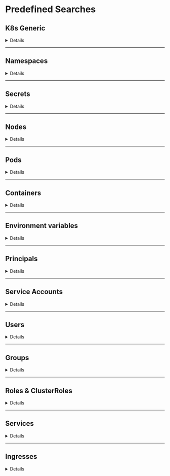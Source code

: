 # Predefined Searches

## K8s Generic

<details>
<summary>Details</summary>

### K8s - k8s filtered by $filter
`Show all the K8s objects filtered by $filter (case insensitive search)`
  <details>
  <summary>e.g.: <i>K8s - k8s filtered by something</i></summary>
    <pre>
    MATCH(n:K8s)
    WHERE toLower(n.name) CONTAINS toLower($filter) 
    RETURN n</pre>
  </details>

### K8s - k8s tiller
`Show all the K8s objects related to tiller`
  <details>
  <summary>e.g.: <i>K8s - k8s tiller</i></summary>
    <pre>
    MATCH(k:K8s)
    WHERE toLower(k.name) CONTAINS toLower("tiller") 
    RETURN k</pre>
  </details>
</details>

---

## Namespaces

<details>
<summary>Details</summary>

### K8s - namespaces
`Show all the namespaces`
  <details>
  <summary>e.g.: <i>K8s - namespaces</i></summary>
    <pre>
    MATCH(n:K8sNamespace) RETURN n</pre>
  </details>

### K8s - namespaces filtered by $filter
`Show all the namespaces filtered by $filter (case insensitive search)`
  <details>
  <summary>e.g.: <i>K8s - namespaces filtered by default</i></summary>
    <pre>
    MATCH(n:K8sNamespace)
    WHERE toLower(n.name) CONTAINS toLower($filter) 
    RETURN n</pre>
  </details>

### K8s - namespaces with iam roles
`Show all the namespaces with permitted AWS IAM roles`
  <details>
  <summary>e.g.: <i>K8s - namespaces with iam roles</i></summary>
    <pre>
    MATCH(n:K8sNamespace)
    WHERE n.iam_amazonaws_com_permitted <> ""
    RETURN n</pre>
  </details>
</details>

---

## Secrets

<details>
<summary>Details</summary>

### K8s - secrets
`Show all the secrets`
  <details>
  <summary>e.g.: <i>K8s - secrets</i></summary>
    <pre>
    MATCH(s:K8sSecret) RETURN s</pre>
  </details>

### K8s - secrets with name filtered by $filter
`Show all the secrets whose name contains $filter (case insensitive search)`
  <details>
  <summary>e.g.: <i>K8s - secrets filtered by token</i></summary>
    <pre>
    MATCH(s:K8sSecret)
    WHERE toLower(s.name) CONTAINS toLower($filter) 
    RETURN s</pre>
  </details>

### K8s - secrets with value filtered by $filter
`Show all the secrets whose name contains $filter (case insensitive search)`
  <details>
  <summary>e.g.: <i>K8s - secrets with value filtered by AI</i></summary>
    <pre>
    MATCH(s:K8sSecret)
    WHERE any(text in s.values_cleartext WHERE text CONTAINS $filter) 
    RETURN s</pre>
  </details>

### K8s - secrets in $name
`Show all the secrets related to a name (it can be a namespace, pod...)`
  <details>
  <summary>e.g.: <i>K8s - secrets in kube-system</i></summary>
    <pre>
    MATCH(s:K8sSecret)-[r]-(k:K8s{name:$name})
    RETURN s,r,k</pre>
  </details>

### K8s - secrets with values
`Show all the secrets with values discovered`
  <details>
  <summary>e.g.: <i>K8s - secrets with values</i></summary>
    <pre>
    MATCH(s:K8sSecret)
    WHERE s.values <> []
    RETURN s</pre>
  </details>
</details>

---

## Nodes

<details>
<summary>Details</summary>

### K8s - nodes
`Show all the nodes`
  <details>
  <summary>e.g.: <i>K8s - nodes</i></summary>
    <pre>
    MATCH(n:K8sNode) RETURN n</pre>
  </details>

### K8s - nodes filtered by $filter
`Show all the nodes filtered by $filter (case insensitive search)`
  <details>
  <summary>e.g.: <i>K8s - nodes filtered by node_name</i></summary>
    <pre>
    MATCH(n:K8sNode)
    WHERE toLower(n.name) CONTAINS toLower($filter) 
    RETURN n</pre>
  </details>

### K8s - master nodes
`Show all the nodes with role master`
  <details>
  <summary>e.g.: <i>K8s - master nodes</i></summary>
    <pre>
    MATCH(n:K8sNode)
    WHERE n.role == "master"
    RETURN n</pre>
  </details>
</details>

---

## Pods

<details>
<summary>Details</summary>

### K8s - pods
`Show all the pods`
  <details>
  <summary>e.g.: <i>K8s - pods</i></summary>
    <pre>
    MATCH(p:K8sPod) RETURN p</pre>
  </details>

### K8s - pods filtered by $filter
`Show all the pods filtered by $filter (case insensitive search)`
  <details>
  <summary>e.g.: <i>K8s - pods filtered by super_pod</i></summary>
    <pre>
    MATCH(p:K8sPod)
    WHERE toLower(p.name) CONTAINS toLower($filter) 
    RETURN p</pre>
  </details>

### K8s - pods with iam role
`Show all the pods with iam role`
  <details>
  <summary>e.g.: <i>K8s - pods with iam role</i></summary>
    <pre>
    MATCH(p:K8sPod)
    WHERE p.iam_amazonaws_com_role <> ""
    RETURN p</pre>
  </details>

### K8s - priv pods
```
Show all the potential privileged pods:
- runAsUser == 0
- runAsNonRoot != True and runAsUser == ""
- runAsGroup < 50
- any group in supplementaryGroups < 50
- host_network == True
- host_pid == True
- host_ipc == True
- host_path == True and any of ['/', '/proc', '/sys', '/dev', '/var/run', 'docker.sock', 'crio.sock', '/kubelet', '/pki', '/home/admin', '/etc', '/kubernetes', '/manifests', '/root']
```
  <details>
  <summary>e.g.: <i>K8s - root pods</i></summary>
    <pre>
    MATCH(p:K8sPod)
    WHERE p.sc_runAsUser = 0 OR 
    p.sc_runAsNonRoot <> True AND p.sc_runAsUser = "" OR
    p.sc_runAsGroup < 50 OR
    any(grp in p.sc_supplemental_groups WHERE grp < 50) OR
    p.host_network OR
    p.host_pid OR
    p.host_ipc OR
    any(path IN p.host_path WHERE any( regex IN ["/", "/proc.*", "/sys.*", "/dev.*", "/var/run.*", ".*docker.sock", ".*crio.sock", ".*/kubelet.*", ".*/pki.*", "/home/admin.*", "/etc.*", ".*/kubernetes.*", ".*/manifests.*", "/root.*"] WHERE regex =~ path ))
    RETURN p</pre>
  </details>

### K8s - pods using secret $filter
`Show all the pods using a secret containing in its name $filter (no case sensitive)`
  <details>
  <summary>e.g.: <i>K8s - pods using secret token</i></summary>
    <pre>
    MATCH(s:K8sSecret) WHERE toLower(s.name) CONTAINS toLower($filter)
    MATCH(s)-[r:USE_SECRET]-(p:K8sPod)
    RETURN s,r,p</pre>
  </details>
</details>

---

## Containers

<details>
<summary>Details</summary>

### K8s - containers
`Show all the containers`
  <details>
  <summary>e.g.: <i>K8s - containers</i></summary>
    <pre>
    MATCH(c:K8sContainer) RETURN c</pre>
  </details>

### K8s - containers filtered by $filter
`Show all the containers filtered by $filter (case insensitive search)`
  <details>
  <summary>e.g.: <i>K8s - containers filtered by $filter</i></summary>
    <pre>
    MATCH(c:K8sContainer)
    WHERE toLower(c.name) CONTAINS toLower($filter) 
    RETURN c</pre>
  </details>

### K8s - priv containers
```
Show all the potential privileged pods:
- runAsUser == 0
- runAsNonRoot != True and (runAsUser == "" or runAsUser == 0)
- runAsGroup < 50
- allowPrivilegeEscalation is True
- privileged is True
- some capability is added
```
  <details>
  <summary>e.g.: <i>K8s - privileged containers</i></summary>
    <pre>
    MATCH(p:K8sContainer)
    WHERE p.sc_privileged = True OR
    size(p.sc_capabilities_add) > 0 OR
    .sc_runAsUser = 0 OR 
    p.sc_runAsNonRoot <> True AND (p.sc_runAsUser = "" OR p.sc_runAsUser = 0) OR
    p.sc_runAsGroup < 50 OR
    p.sc_allowPrivilegeEscalation = True
    RETURN p</pre>
  </details>
</details>

---

## Environment variables

<details>
<summary>Details</summary>

### K8s - envars
`Show all the environment variables`
  <details>
  <summary>e.g.: <i>K8s - envars</i></summary>
    <pre>
    MATCH(e:K8sEnvVar) RETURN e</pre>
  </details>

#### K8s - envars with value
`Show all the environment variables with a value not being a secret`
  <details>
  <summary>e.g.: <i>K8s - envars with value</i></summary>
    <pre>
    MATCH(e:K8sEnvVar)-[r:USE_ENV_VAR]-(c:K8sContainer)
    WHERE not r.value =~ '^secret:'
    RETURN e,r,c</pre>
  </details>

#### K8s - with name filtered by $filter
`Show all the envars filtered by $filter`
  <details>
  <summary>e.g.: <i>K8s - with name filtered by aws</i></summary>
    <pre>
    MATCH(e:K8sEnvVar)
    WHERE toLower(e.name) CONTAINS toLower($filter) 
    RETURN e</pre>
  </details>
</details>

---

## Principals

<details>
<summary>Details</summary>

*Principals group is the are the service accounts, users and groups together*

### K8s - ppals
`Show all the principals`
  <details>
  <summary>e.g.: <i>K8s - ppals</i></summary>
    <pre>
    MATCH(p:K8sPrincipal) RETURN p</pre>
  </details>

### K8s - ppals filtered by $filter
`Show all the principals filtered by $filter (case insensitive search)`
  <details>
  <summary>e.g.: <i>K8s - ppals filtered by carlospolop</i></summary>
    <pre>
    MATCH(p:K8sPrincipal)
    WHERE toLower(p.name) CONTAINS toLower($filter) 
    RETURN p</pre>
  </details>

### K8s - ppals that can escape
`Show all the principals that can potentially escape to the Node`
  <details>
  <summary>e.g.: <i>ppals that can escape</i></summary>
    <pre>
    MATCH(p:K8sPrincipal{potential_escape_to_node:True})
    RETURN p</pre>
  </details>

### K8s - paths to escape from $ppal with depth $depth
`Show the path to escape to a Node from the principal $ppal`
  <details>
  <summary>e.g.: <i>K8s - paths to escape from carlospolop with depth 1</i></summary>
    <pre>
    MATCH r = (p:K8sPrincipal{name:$ppal})-[:PRIVESC*..$depth]->(k:K8sPrincipal{potential_escape_to_node: True})
    WITH *, relationships(r) as privescs
    RETURN p,privescs,k</pre>
  </details>

### K8s - paths from $ppal1 to $ppal2 with depth $depth
`Show the path from the principal $ppal1 to the principal $ppal2`
  <details>
  <summary>e.g.: <i>K8s - paths from carlospolop to manolito with depth 2</i></summary>
    <pre>
    MATCH r = (p1:K8sPrincipal{name:$ppal1})-[:PRIVESC*..$depth]-(p2:K8sPrincipal{name:$ppal2})
    WITH *, relationships(r) as privescs
    RETURN p1,privescs,p2</pre>
  </details>

### K8s - $ppal privesc with depth $depth
`Show the privilege escalation path of the indicated ppal`
  <details>
  <summary>e.g.: <i>K8s - carlospolop privesc with depth 3</i></summary>
    <pre>
    MATCH r = (ppal:K8sPrincipal{name:$ppal})-[:PRIVESC*..]->(b)
    WITH *, relationships(r) as privescs
    RETURN ppal,privescs,b</pre>
  </details>

### K8s - $ppal iam privesc with depth $depth
`Show the privilege escalation path of the indicated ppal to a Pod with AWS IAM role`
  <details>
  <summary>e.g.: <i>K8s - carlospolop iam privesc with depth 2</i></summary>
    <pre>
    MATCH r = (ppal:K8sPrincipal{name:$ppal})-[:PRIVESC*..$depth]->(p:K8sPod) WHERE p.iam_amazonaws_com_role <> ""
    WITH *, relationships(r) as privescs
    RETURN ppal,privescs,p</pre>
  </details>

### K8s - $ppal gcp privesc with depth $depth
`Show the privilege escalation path of the indicated ppal`
  <details>
  <summary>e.g.: <i>K8s - carlospolop privesc with depth 2</i></summary>
    <pre>
    MATCH r = (ppal:K8sPrincipal{name:$ppal})-[:PRIVESC*..$depth]->(ppal2:K8sPrincipal)-[:HAS_CLOUD_PERMS]-(gcp_sa:GcpServiceAccount)
    WITH *, relationships(r) as privescs
    RETURN ppal,privescs,ppal2,gcp_sa</pre>
  </details>
</details>

---

## Service Accounts

<details>
<summary>Details</summary>

### K8s - sas
`Show all the service accounts`
  <details>
  <summary>e.g.: <i>K8s - sas</i></summary>
    <pre>
    MATCH(sa:K8sServiceAccount) RETURN sa</pre>
  </details>

### K8s - sas filtered by $filter
`Show all the service accounts filtered by $filter (case insensitive search)`
  <details>
  <summary>e.g.: <i>K8s - sas filtered by $filter</i></summary>
    <pre>
    MATCH(sa:K8sServiceAccount)
    WHERE toLower(sa.name) CONTAINS toLower($filter) 
    RETURN sa</pre>
  </details>

### K8s - sas inside $ns
`Show all the service accounts inside the namespace $ns`
  <details>
  <summary>e.g.: <i>K8s - sas inside $ns</i></summary>
    <pre>
    MATCH (ns:K8sNamespace{name:$ns})-[r:PART_OF]-(sa:K8sServiceAccount)
    RETURN ns,r,sa</pre>
  </details>
</details>

---

## Users

<details>
<summary>Details</summary>

### K8s - users
`Show all the users`
  <details>
  <summary>e.g.: <i>K8s - users</i></summary>
    <pre>
    MATCH(u:K8sUser) RETURN u</pre>
  </details>

### K8s - users filtered by $filter
`Show all the users filtered by $filter (case insensitive search)`
  <details>
  <summary>e.g.: <i>K8s - users filtered by carlospolop</i></summary>
    <pre>
    MATCH(u:K8sUser)
    WHERE toLower(u.name) CONTAINS toLower($filter) 
    RETURN u</pre>
  </details>
</details>

---

## Groups

<details>
<summary>Details</summary>

### K8s - groups
`Show all the groups`
  <details>
  <summary>e.g.: <i>K8s - groups</i></summary>
    <pre>
    MATCH(g:K8sGroup) RETURN g</pre>
  </details>

### K8s - groups filtered by $filter
`Show all the groups filtered by $filter (case insensitive search)`
  <details>
  <summary>e.g.: <i>K8s - groups filtered by admin</i></summary>
    <pre>
    MATCH(g:K8sGroup)
    WHERE toLower(g.name) CONTAINS toLower($filter) 
    RETURN g</pre>
  </details>

### K8s - unauthenticated users access
`Show the unauthenticated group access (system:unauthenticated)`
  <details>
  <summary>e.g.: <i>K8s - unauthenticated users access</i></summary>
    <pre>
    MATCH (g:K8sGroup)-[r:HAS_PERMS]->(b) WHERE WHERE g.name = "system:unauthenticated" or g.name = "system:anonymous"
    RETURN g,r,b</pre>
  </details>
</details>

---

## Roles & ClusterRoles

<details>
<summary>Details</summary>

### K8s - roles
`Show all the roles`
  <details>
  <summary>e.g.: <i>K8s - roles</i></summary>
    <pre>
    MATCH(r:K8sRole) RETURN r</pre>
  </details>

### K8s - clusterroles
`Show all the ClusterRoles`
  <details>
  <summary>e.g.: <i>K8s - clusterroles</i></summary>
    <pre>
    MATCH(cr:K8sClusterRole) RETURN cr</pre>
  </details>

### K8s - roles filtered by $filter
`Show all the Roles and ClusterRoles filtered by $filter (case insensitive search)`
  <details>
  <summary>e.g.: <i>K8s - roles filtered by $filter</i></summary>
    <pre>
    OPTIONAL MATCH(r:K8sRole)
    WHERE toLower(r.name) CONTAINS toLower($filter) 
    WITH r
    OPTIONAL MATCH(cr:K8sClusterRole)
    WHERE toLower(cr.name) CONTAINS toLower($filter) 
    RETURN r,cr</pre>
  </details>
</details>

---

## Services

<details>
<summary>Details</summary>

### K8s - svcs
`Show all the services`
  <details>
  <summary>e.g.: <i>K8s - svcs</i></summary>
    <pre>
    MATCH(svc:K8sService) RETURN svc</pre>
  </details>

### K8s - svcs filtered by $filter
`Show all the services filtered by $filter (case insensitive search)`
  <details>
  <summary>e.g.: <i>K8s - svcs filtered by $filter</i></summary>
    <pre>
    MATCH(svc:K8sService)
    WHERE toLower(svc.name) CONTAINS toLower($filter) 
    RETURN svc</pre>
  </details>

### K8s - exposed svcs
`Show all the services with a external IP or domain`
  <details>
  <summary>e.g.: <i>K8s - exposed svcs</i></summary>
    <pre>
    OPTIONAL MATCH(svc1:K8sService)-[r1:HAS_IP]-(ip:PublicIP)
    OPTIONAL MATCH(svc2:K8sService)-[r2:HAS_DOMAIN]-(dom:PublicDomain) WHERE dom.is_external = True
    RETURN svc1,r1,ip,svc2,r2,dom</pre>
  </details>

### K8s - unused svcs
`Show all the services that aren't related to any Pod`
  <details>
  <summary>e.g.: <i>K8s - unused svcs</i></summary>
    <pre>
    OPTIONAL MATCH (svc:K8sService)
    WHERE NOT EXISTS((svc)-[:HAS_SERVICE]-(:K8sPod))
    RETURN svc</pre>
  </details>
</details>

---

## Ingresses

<details>
<summary>Details</summary>

### K8s - ingresses
`Show all the ingresses`
  <details>
  <summary>e.g.: <i>K8s - ingresses</i></summary>
    <pre>
    MATCH(i:K8sIngress) RETURN i</pre>
  </details>

### K8s - ingresses filtered by $filter
`Show all the ingresses filtered by $filter (case insensitive search)`
  <details>
  <summary>e.g.: <i>K8s - ingresses filtered by $filter</i></summary>
    <pre>
    MATCH(i:K8sIngress)
    WHERE toLower(i.name) CONTAINS toLower($filter) 
    RETURN i</pre>
  </details>

### K8s - exposed svcs and ingresses
`Show all the services with an external IP or domain and all the ingresses`
  <details>
  <summary>e.g.: <i>K8s - exposed svcs and ingresses</i></summary>
    <pre>
    OPTIONAL MATCH(svc1:K8sService)-[r1:HAS_IP]-(ip:PublicIP)
    OPTIONAL MATCH(svc2:K8sService)-[r2:HAS_DOMAIN]-(dom:PublicDomain) WHERE dom.is_external = True
    OPTIONAL MATCH(i:K8sIngress)-[r3:TO_SERVICE]-(svc3:K8sService)
    RETURN svc1,r1,ip,svc2,r2,dom,i,r3,svc3</pre>
  </details>

### K8s - pods exposed via svcs and ingresses
`Show all the services with an external IP or domain and all the ingresses`
  <details>
  <summary>e.g.: <i>K8s - pods exposed via svcs and ingresses</i></summary>
    <pre>
    OPTIONAL MATCH(svc1:K8sService)-[r1:HAS_IP]-(ip:PublicIP)
    OPTIONAL MATCH(svc2:K8sService)-[r2:HAS_DOMAIN]-(dom:PublicDomain) WHERE dom.is_external = True
    OPTIONAL MATCH(i:K8sIngress)-[r3:TO_SERVICE]-(svc3:K8sService)
    WITH *,collect(svc1)+collect(svc2)+collect(svc3) as svcs
    UNWIND svcs as svc
    MATCH(p:K8sPod)-[r4:HAS_SERVICE]->(svc:K8sService)
    RETURN i,svc,p,r1,r2,r3,r4,ip,dom</pre>
  </details>

### K8s - privileged exposed pods
`Show all the privileged pods accesible externally`
  <details>
  <summary>e.g.: <i>K8s - privileged exposed pods</i></summary>
    <pre>
    OPTIONAL MATCH(svc1:K8sService)-[:HAS_IP]-(ip:PublicIP)
    OPTIONAL MATCH(svc2:K8sService)-[:HAS_DOMAIN]-(dom:PublicDomain) WHERE dom.is_external = True
    OPTIONAL MATCH(i:K8sIngress)-[r1:TO_SERVICE]-(svc3:K8sService)
    WITH *,collect(svc1)+collect(svc2)+collect(svc3) as svcs
    UNWIND svcs as svc
    MATCH (svc)<-[r2:HAS_SERVICE]-(p:K8sPod)
    WHERE p.sc_runAsUser = 0 OR 
      p.sc_runAsNonRoot <> True AND p.sc_runAsUser = "" OR
      p.sc_runAsGroup < 50 OR
      any(grp in p.sc_supplemental_groups WHERE grp < 50) OR
      p.host_network OR
      p.host_pid OR
      p.host_ipc OR
      any(path IN p.host_path WHERE any( regex IN ["/", "/proc.*", "/sys.*", "/dev.*", "/var/run.*", ".*docker.sock", ".*crio.sock", ".*/kubelet.*", ".*/pki.*", "/home/admin.*", "/etc.*", ".*/kubernetes.*", ".*/manifests.*", "/root.*"] WHERE regex =~ replace(path,"\\", "\\\\")))
    RETURN i,r1,svc,r2,p</pre>
  </details>

### K8s - privileged sas running in exposed pods
`Show all the service accounts with privilege escalation possibilities running in a pod accesible externally`
  <details>
  <summary>e.g.: <i>KK8s - sas running in exposed pods</i></summary>
    <pre>
    OPTIONAL MATCH(svc1:K8sService)-[:HAS_IP]-(ip:PublicIP)
    OPTIONAL MATCH(svc2:K8sService)-[:HAS_DOMAIN]-(dom:PublicDomain) WHERE dom.is_external = True
    OPTIONAL MATCH(i:K8sIngress)-[:TO_SERVICE]-(svc3:K8sService)
    WITH *,collect(svc1)+collect(svc2)+collect(svc3) as svcs
    UNWIND svcs as svc
    MATCH (svc)<-[:HAS_SERVICE]-(p:K8sPod)-[r:RUN_IN]-(sa:K8sServiceAccount)-[:PRIVESC]->(u)
    RETURN p,r,sa,svc,i</pre>
  </details>
</details>
</details>